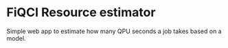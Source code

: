 # FiQCI Resource estimator

Simple web app to estimate how many QPU seconds a job takes based on a model. 

